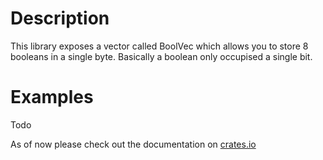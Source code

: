 # Description

This library exposes a vector called BoolVec which allows you to store 8 booleans in a single byte.
Basically a boolean only occupised a single bit.

# Examples

Todo

As of now please check out the documentation on [crates.io](https://docs.rs/bool_vec/latest/)
